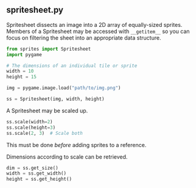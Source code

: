 ## spritesheet.py

Spritesheet dissects an image into a 2D array of equally-sized sprites. Members of a Spritesheet may be accessed with `__getitem__` so you can focus on filtering the sheet into an appropriate data structure.

```python
from sprites import Spritesheet
import pygame

# The dimensions of an individual tile or sprite
width = 10
height = 15

img = pygame.image.load("path/to/img.png")

ss = Spritesheet(img, width, height)
```

A Spritesheet may be scaled up.
```python
ss.scale(width=2)
ss.scale(height=3)
ss.scale(2, 3)  # Scale both
```

This must be done *before* adding sprites to a reference.

Dimensions according to scale can be retrieved.
```python
dim = ss.get_size()
width = ss.get_width()
height = ss.get_height()
```
